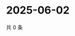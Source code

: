 # 2025-06-02

共 0 条

<!-- BEGIN ZHIHUVIDEO -->
<!-- 最后更新时间 Mon Jun 02 2025 04:11:57 GMT+0800 (China Standard Time) -->

<!-- END ZHIHUVIDEO -->

